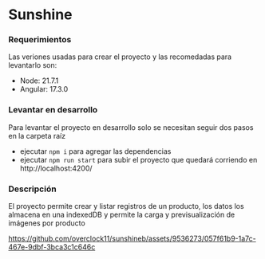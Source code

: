 # Sunshine


### Requerimientos

Las veriones usadas para crear el proyecto y las recomedadas para levantarlo son: 

- Node: 21.7.1
- Angular: 17.3.0

### Levantar en desarrollo
Para levantar el proyecto en desarrollo solo se necesitan seguir dos pasos en la carpeta raíz
- ejecutar `npm i` para agregar las dependencias
- ejecutar `npm run start` para subir el proyecto que quedará corriendo en http://localhost:4200/

### Descripción
El proyecto permite crear y listar registros de un producto, los datos los almacena en una indexedDB y permite la carga y previsualización de imágenes por producto

https://github.com/overclock11/sunshineb/assets/9536273/057f61b9-1a7c-467e-9dbf-3bca3c1c646c
